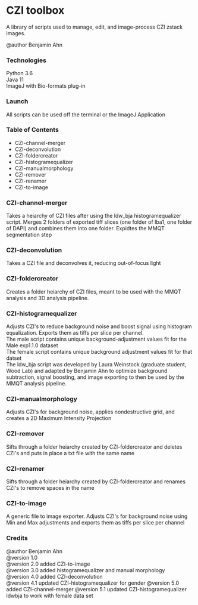 # CZI toolbox
A library of scripts used to manage, edit, and image-process CZI zstack images. 

@author Benjamin Ahn

### Technologies
Python 3.6  
Java 11  
ImageJ with Bio-formats plug-in  

### Launch
All scripts can be used off the terminal or the ImageJ Application

### Table of Contents
* CZI-channel-merger
* CZI-deconvolution
* CZI-foldercreator
* CZI-histogramequalizer
* CZI-manualmorphology
* CZI-remover
* CZI-renamer
* CZI-to-image

### CZI-channel-merger
Takes a heiarchy of CZI files after using the ldw_bja histogramequalizer script. Merges 2 folders of exported tiff slices (one folder of Iba1, one folder of DAPI) and combines them into one folder. Expidtes the MMQT segmentation step

### CZI-deconvolution
Takes a CZI file and deconvolves it, reducing out-of-focus light

### CZI-foldercreator
Creates a folder heiarchy of CZI files, meant to be used with the MMQT analysis and 3D analysis pipeline.

### CZI-histogramequalizer
Adjusts CZI's to reduce background noise and boost signal using histogram equalization. Exports them as tiffs per slice per channel.  
The male script contains unique background-adjustment values fit for the Male exp1.1.0 dataset  
The female script contains unique background adjustment values fit for that datset  
The ldw_bja script was developed by Laura Weinstock (graduate student, Wood Lab) and adapted by Benjamin Ahn to optimize background subtraction, signal boosting, and image exporting to then be used by the MMQT analysis pipeline.

### CZI-manualmorphology
Adjusts CZI's for background noise, applies nondestructive grid, and creates a 2D Maximum Intensity Projection

### CZI-remover
Sifts through a folder heiarchy created by CZI-foldercreator and deletes CZI's and puts in place a txt file with the same name

### CZI-renamer
Sifts through a folder heiarchy created by CZI-foldercreator and renames CZI's to remove spaces in the name

### CZI-to-image
A generic file to image exporter. Adjusts CZI's for background noise using Min and Max adjustments and exports them as tiffs per slice per channel

### Credits
@author Benjamin Ahn  
@version 1.0  
@version 2.0 added CZI-to-image  
@version 3.0 added histogramequalizer and manual morphology  
@version 4.0 added CZI-deconvolution  
@version 4.1 updated CZI-histogramequalizer for gender
@version 5.0 added CZI-channel-merger
@version 5.1 updated CZI-histogramequalizer ldwbja to work with female data set